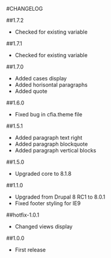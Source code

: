 #CHANGELOG

##1.7.2
  - Checked for existing variable

##1.7.1
  - Checked for existing variable

##1.7.0
  - Added cases display
  - Added horisontal paragraphs
  - Added quote

##1.6.0
  - Fixed bug in cfia.theme file

##1.5.1
  - Added paragraph text right
  - Added paragraph blockquote
  - Added paragraph vertical blocks

##1.5.0
  - Upgraded core to 8.1.8

##1.1.0
  - Upgraded from Drupal 8 RC1 to 8.0.1
  - Fixed footer styling for IE9

##hotfix-1.0.1
  - Changed views display

##1.0.0
  - First release